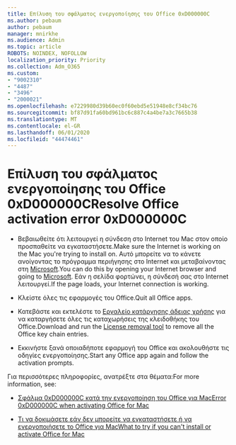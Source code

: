 ```yaml
---
title: Επίλυση του σφάλματος ενεργοποίησης του Office 0xD000000C
ms.author: pebaum
author: pebaum
manager: mnirkhe
ms.audience: Admin
ms.topic: article
ROBOTS: NOINDEX, NOFOLLOW
localization_priority: Priority
ms.collection: Adm_O365
ms.custom:
- "9002310"
- "4487"
- "3496"
- "2000021"
ms.openlocfilehash: e7229980d39b60ec0f60ebd5e51948e8cf34bc76
ms.sourcegitcommit: bf87d91fa60bd961bc6c887c4a4be7a3c7665b38
ms.translationtype: MT
ms.contentlocale: el-GR
ms.lasthandoff: 06/01/2020
ms.locfileid: "44474461"
---
```

# <a name="resolve-office-activation-error-0xd000000c"></a><span data-ttu-id="39495-102">Επίλυση του σφάλματος ενεργοποίησης του Office 0xD000000C</span><span class="sxs-lookup"><span data-stu-id="39495-102">Resolve Office activation error 0xD000000C</span></span>

- <span data-ttu-id="39495-103">Βεβαιωθείτε ότι λειτουργεί η σύνδεση στο Internet του Mac στον οποίο προσπαθείτε να εγκαταστήσετε.</span><span class="sxs-lookup"><span data-stu-id="39495-103">Make sure the Internet is working on the Mac you're trying to install on.</span></span> <span data-ttu-id="39495-104">Αυτό μπορείτε να το κάνετε ανοίγοντας το πρόγραμμα περιήγησης στο Internet και μεταβαίνοντας στη [Microsoft](https://www.microsoft.com).</span><span class="sxs-lookup"><span data-stu-id="39495-104">You can do this by opening your Internet browser and going to [Microsoft](https://www.microsoft.com).</span></span> <span data-ttu-id="39495-105">Εάν η σελίδα φορτώνει, η σύνδεσή σας στο Internet λειτουργεί.</span><span class="sxs-lookup"><span data-stu-id="39495-105">If the page loads, your Internet connection is working.</span></span>

- <span data-ttu-id="39495-106">Κλείστε όλες τις εφαρμογές του Office.</span><span class="sxs-lookup"><span data-stu-id="39495-106">Quit all Office apps.</span></span>

- <span data-ttu-id="39495-107">Κατεβάστε και εκτελέστε το [Εργαλείο κατάργησης άδειας χρήσης](https://go.microsoft.com/fwlink/?linkid=849815) για να καταργήσετε όλες τις καταχωρήσεις της κλειδοθήκης του Office.</span><span class="sxs-lookup"><span data-stu-id="39495-107">Download and run the [License removal tool](https://go.microsoft.com/fwlink/?linkid=849815) to remove all the Office key chain entries.</span></span>

- <span data-ttu-id="39495-108">Εκκινήστε ξανά οποιαδήποτε εφαρμογή του Office και ακολουθήστε τις οδηγίες ενεργοποίησης.</span><span class="sxs-lookup"><span data-stu-id="39495-108">Start any Office app again and follow the activation prompts.</span></span>

<span data-ttu-id="39495-109">Για περισσότερες πληροφορίες, ανατρέξτε στα θέματα:</span><span class="sxs-lookup"><span data-stu-id="39495-109">For more information, see:</span></span>

- [<span data-ttu-id="39495-110">Σφάλμα 0xD000000C κατά την ενεργοποίηση του Office για Mac</span><span class="sxs-lookup"><span data-stu-id="39495-110">Error 0xD000000C when activating Office for Mac</span></span>](https://support.office.com/article/error-0xd000000c-when-activating-office-for-mac-da865931-4658-4829-ba2d-8133390c6d25)

- [<span data-ttu-id="39495-111">Τι να δοκιμάσετε εάν δεν μπορείτε να εγκαταστήσετε ή να ενεργοποιήσετε το Office για Mac</span><span class="sxs-lookup"><span data-stu-id="39495-111">What to try if you can't install or activate Office for Mac</span></span>](https://support.office.com/article/what-to-try-if-you-can-t-install-or-activate-office-for-mac-5efba2b4-b1e6-4e5f-bf3c-6ab945d03dea)
